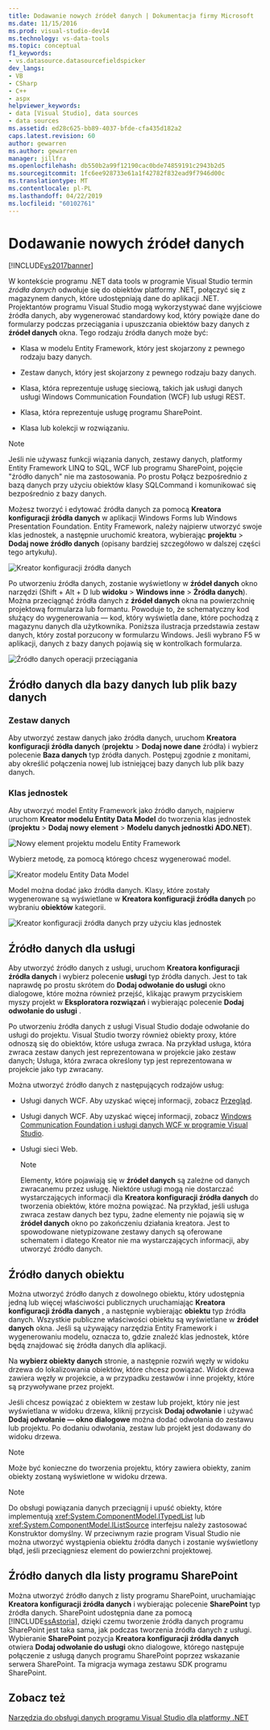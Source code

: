```yaml
---
title: Dodawanie nowych źródeł danych | Dokumentacja firmy Microsoft
ms.date: 11/15/2016
ms.prod: visual-studio-dev14
ms.technology: vs-data-tools
ms.topic: conceptual
f1_keywords:
- vs.datasource.datasourcefieldspicker
dev_langs:
- VB
- CSharp
- C++
- aspx
helpviewer_keywords:
- data [Visual Studio], data sources
- data sources
ms.assetid: ed28c625-bb89-4037-bfde-cfa435d182a2
caps.latest.revision: 60
author: gewarren
ms.author: gewarren
manager: jillfra
ms.openlocfilehash: db550b2a99f12190cac0bde74859191c2943b2d5
ms.sourcegitcommit: 1fc6ee928733e61a1f42782f832ead9f7946d00c
ms.translationtype: MT
ms.contentlocale: pl-PL
ms.lasthandoff: 04/22/2019
ms.locfileid: "60102761"
---
```

# <a name="add-new-data-sources"></a>Dodawanie nowych źródeł danych
[!INCLUDE[vs2017banner](../includes/vs2017banner.md)]

W kontekście programu .NET data tools w programie Visual Studio termin *źródła danych* odwołuje się do obiektów platformy .NET, połączyć się z magazynem danych, które udostępniają dane do aplikacji .NET. Projektantów programu Visual Studio mogą wykorzystywać dane wyjściowe źródła danych, aby wygenerować standardowy kod, który powiąże dane do formularzy podczas przeciągania i upuszczania obiektów bazy danych z **źródeł danych** okna. Tego rodzaju źródła danych może być:  
  
- Klasa w modelu Entity Framework, który jest skojarzony z pewnego rodzaju bazy danych.  
  
- Zestaw danych, który jest skojarzony z pewnego rodzaju bazy danych.  
  
- Klasa, która reprezentuje usługę sieciową, takich jak usługi danych usługi Windows Communication Foundation (WCF) lub usługi REST.  
  
- Klasa, która reprezentuje usługę programu SharePoint.  
  
- Klasa lub kolekcji w rozwiązaniu.  
  
> [!NOTE]
>  Jeśli nie używasz funkcji wiązania danych, zestawy danych, platformy Entity Framework LINQ to SQL, WCF lub programu SharePoint, pojęcie "źródło danych" nie ma zastosowania. Po prostu Połącz bezpośrednio z bazą danych przy użyciu obiektów klasy SQLCommand i komunikować się bezpośrednio z bazy danych.  
  
 Możesz tworzyć i edytować źródła danych za pomocą **Kreatora konfiguracji źródła danych** w aplikacji Windows Forms lub Windows Presentation Foundation. Entity Framework, należy najpierw utworzyć swoje klas jednostek, a następnie uruchomić kreatora, wybierając **projektu** > **Dodaj nowe źródło danych** (opisany bardziej szczegółowo w dalszej części tego artykułu).  
  
 ![Kreator konfiguracji źródła danych](../data-tools/media/data-source-configuration-wizard.png "Kreatora konfiguracji źródła danych")  
  
 Po utworzeniu źródła danych, zostanie wyświetlony w **źródeł danych** okno narzędzi (Shift + Alt + D lub **widoku** > **Windows inne**  >  **Źródła danych**). Można przeciągnąć źródła danych z **źródeł danych** okna na powierzchnię projektową formularza lub formantu. Powoduje to, że schematyczny kod służący do wygenerowania — kod, który wyświetla dane, które pochodzą z magazynu danych dla użytkownika. Poniższa ilustracja przedstawia zestaw danych, który został porzucony w formularzu Windows. Jeśli wybrano F5 w aplikacji, danych z bazy danych pojawią się w kontrolkach formularza.  
  
 ![Źródło danych operacji przeciągania](../data-tools/media/raddata-data-source-drag-operation.png "operacji przeciągania raddata źródła danych")  
  
## <a name="data-source-for-a-database-or-a-database-file"></a>Źródło danych dla bazy danych lub plik bazy danych  
  
### <a name="dataset"></a>Zestaw danych  
 Aby utworzyć zestaw danych jako źródła danych, uruchom **Kreatora konfiguracji źródła danych** (**projektu** > **Dodaj nowe dane** źródła) i wybierz polecenie  **Baza danych** typ źródła danych. Postępuj zgodnie z monitami, aby określić połączenia nowej lub istniejącej bazy danych lub plik bazy danych.  
  
### <a name="entity-classes"></a>Klas jednostek  
 Aby utworzyć model Entity Framework jako źródło danych, najpierw uruchom **Kreator modelu Entity Data Model** do tworzenia klas jednostek (**projektu** > **Dodaj nowy element**  >  **Modelu danych jednostki ADO.NET**).  
  
 ![Nowy element projektu modelu Entity Framework](../data-tools/media/raddata-new-entity-framework-model-project-item.png "raddata nowej struktury jednostki modelu projektu elementu")  
  
 Wybierz metodę, za pomocą którego chcesz wygenerować model.  
  
 ![Kreator modelu Entity Data Model](../data-tools/media/raddata-entity-data-model-wizard.png "raddata Kreator modelu Entity Data Model")  
  
 Model można dodać jako źródła danych. Klasy, które zostały wygenerowane są wyświetlane w **Kreatora konfiguracji źródła danych** po wybraniu **obiektów** kategorii.  
  
 ![Kreator konfiguracji źródła danych przy użyciu klas jednostek](../data-tools/media/raddata-data-source-configuration-wizard-with-entity-classes.png "raddata Kreatora konfiguracji źródła danych przy użyciu klas jednostek")  
  
## <a name="data-source-for-a-service"></a>Źródło danych dla usługi  
 Aby utworzyć źródło danych z usługi, uruchom **Kreatora konfiguracji źródła danych** i wybierz polecenie **usługi** typ źródła danych. Jest to tak naprawdę po prostu skrótem do **Dodaj odwołanie do usługi** okno dialogowe, które można również przejść, klikając prawym przyciskiem myszy projekt w **Eksploratora rozwiązań** i wybierając polecenie **Dodaj odwołanie do usługi** .  
  
 Po utworzeniu źródła danych z usługi Visual Studio dodaje odwołanie do usługi do projektu. Visual Studio tworzy również obiekty proxy, które odnoszą się do obiektów, które usługa zwraca. Na przykład usługa, która zwraca zestaw danych jest reprezentowana w projekcie jako zestaw danych; Usługa, która zwraca określony typ jest reprezentowana w projekcie jako typ zwracany.  
  
 Można utworzyć źródło danych z następujących rodzajów usług:  
  
- Usługi danych WCF. Aby uzyskać więcej informacji, zobacz [Przegląd](http://msdn.microsoft.com/library/7924cf94-c9a6-4015-afc9-f5d22b1743bb).  
  
- Usługi danych WCF. Aby uzyskać więcej informacji, zobacz [Windows Communication Foundation i usługi danych WCF w programie Visual Studio](../data-tools/windows-communication-foundation-services-and-wcf-data-services-in-visual-studio.md).  
  
- Usługi sieci Web.  
  
    > [!NOTE]
    >  Elementy, które pojawiają się w **źródeł danych** są zależne od danych zwracanemu przez usługę. Niektóre usługi mogą nie dostarczać wystarczających informacji dla **Kreatora konfiguracji źródła danych** do tworzenia obiektów, które można powiązać. Na przykład, jeśli usługa zwraca zestaw danych bez typu, żadne elementy nie pojawią się w **źródeł danych** okno po zakończeniu działania kreatora. Jest to spowodowane nietypizowane zestawy danych są oferowane schematem i dlatego Kreator nie ma wystarczających informacji, aby utworzyć źródło danych.  
  
## <a name="data-source-for-an-object"></a>Źródło danych obiektu  
 Można utworzyć źródło danych z dowolnego obiektu, który udostępnia jedną lub więcej właściwości publicznych uruchamiając **Kreatora konfiguracji źródła danych** , a następnie wybierając **obiektu** typ źródła danych. Wszystkie publiczne właściwości obiektu są wyświetlane w **źródeł danych** okna.   Jeśli są używający narzędzia Entity Framework i wygenerowaniu modelu, oznacza to, gdzie znaleźć klas jednostek, które będą znajdować się źródła danych dla aplikacji.  
  
 Na **wybierz obiekty danych** stronie, a następnie rozwiń węzły w widoku drzewa do lokalizowania obiektów, które chcesz powiązać. Widok drzewa zawiera węzły w projekcie, a w przypadku zestawów i inne projekty, które są przywoływane przez projekt.  
  
 Jeśli chcesz powiązać z obiektem w zestaw lub projekt, który nie jest wyświetlana w widoku drzewa, kliknij przycisk **Dodaj odwołanie** i używać **Dodaj odwołanie — okno dialogowe** można dodać odwołania do zestawu lub projektu. Po dodaniu odwołania, zestaw lub projekt jest dodawany do widoku drzewa.  
  
> [!NOTE]
>  Może być konieczne do tworzenia projektu, który zawiera obiekty, zanim obiekty zostaną wyświetlone w widoku drzewa.  
  
> [!NOTE]
>  Do obsługi powiązania danych przeciągnij i upuść obiekty, które implementują <xref:System.ComponentModel.ITypedList> lub <xref:System.ComponentModel.IListSource> interfejsu należy zastosować Konstruktor domyślny. W przeciwnym razie program Visual Studio nie można utworzyć wystąpienia obiektu źródła danych i zostanie wyświetlony błąd, jeśli przeciągniesz element do powierzchni projektowej.  
  
## <a name="data-source-for-a-sharepoint-list"></a>Źródło danych dla listy programu SharePoint  
 Można utworzyć źródło danych z listy programu SharePoint, uruchamiając **Kreatora konfiguracji źródła danych** i wybierając polecenie **SharePoint** typ źródła danych. SharePoint udostępnia dane za pomocą [!INCLUDE[ssAstoria](../includes/ssastoria-md.md)], dzięki czemu tworzenie źródła danych programu SharePoint jest taka sama, jak podczas tworzenia źródła danych z usługi. Wybieranie **SharePoint** pozycja **Kreatora konfiguracji źródła danych** otwiera **Dodaj odwołanie do usługi** okno dialogowe, którego następuje połączenie z usługą danych programu SharePoint poprzez wskazanie serwera SharePoint.  Ta migracja wymaga zestawu SDK programu SharePoint.  
  
## <a name="see-also"></a>Zobacz też  
 [Narzędzia do obsługi danych programu Visual Studio dla platformy .NET](../data-tools/visual-studio-data-tools-for-dotnet.md)
